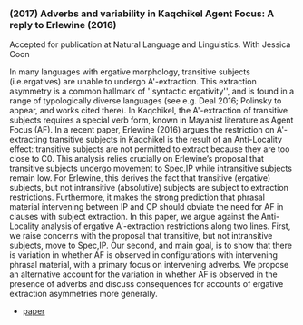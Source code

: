 ### (2017) Adverbs and variability in Kaqchikel Agent Focus: A reply to Erlewine (2016) ###

Accepted for publication at Natural Language and Linguistics. With Jessica Coon

In many languages with ergative morphology, transitive subjects (i.e.ergatives) are unable to undergo A'-extraction. This extraction asymmetry is a common hallmark of ''syntactic ergativity'', and is found in a range of typologically diverse languages (see e.g. Deal 2016; Polinsky to appear, and works cited there). In Kaqchikel, the A'-extraction of transitive subjects requires a special verb form, known in Mayanist literature as Agent Focus (AF). In a recent paper, Erlewine (2016) argues the restriction on A'-extracting transitive subjects in Kaqchikel is the result of an Anti-Locality effect: transitive subjects are not permitted to extract because they are too close to C0. This analysis relies crucially on Erlewine’s proposal that transitive subjects undergo movement to Spec,IP while intransitive subjects remain low. For Erlewine, this derives the fact that transitive (ergative) subjects, but not intransitive (absolutive) subjects are subject to extraction restrictions. Furthermore, it makes the strong prediction that phrasal material intervening between IP and CP should obviate the need for AF in clauses with subject extraction. In this paper, we argue against the Anti-Locality analysis of ergative A'-extraction restrictions along two lines. First, we raise concerns with the proposal that transitive, but not intransitive subjects, move to Spec,IP. Our second, and main goal, is to show that there is variation in whether AF is observed in configurations with intervening phrasal material, with a primary focus on intervening adverbs. We propose an alternative account for the variation in whether AF is observed in the presence of adverbs and discuss consequences for accounts of ergative extraction asymmetries more generally.


+ [paper](/resources/papers/HendersonCoonNLLT.pdf)
